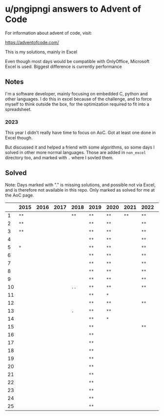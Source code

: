 u/pngipngi answers to Advent of Code
====================================

For information about advent of code, visit:

https://adventofcode.com/

This is my solutions, mainly in Excel

Even though most days would be compatible with OnlyOffice, Microsoft Excel is used. Biggest difference is currently performance

Notes
-----

I'm a software developer, mainly focusing on embedded C, python and other languages. I do this in excel because of the challenge, and to force myself to think outside the box, for the optimization required to fit into a spreadsheet.

### 2023

This year I didn't really have time to focus on AoC. Got at least one done in
Excel though.

But discussed it and helped a friend with some algorithms, so some days I solved
in other more normal languages. Those are added in `non_excel` directory too,
and marked with `.` where I sovled them.

Solved
------

Note: Days marked with "." is missing solutions, and possible not via Excel, and is therefore not available in this repo. Only marked as solved for me at the AoC page.

|    | 2015 | 2016 | 2017 | 2018 | 2019 | 2020 | 2021 | 2022 | 2023 |
| -- | ---- | ---- | ---- | ---- | ---- | ---- | ---- | ---- | ---- |
|  1 | `**` | `  ` | `  ` | `**` | `**` | `**` | `**` | `**` | `**` |
|  2 | `**` | `  ` | `  ` | `  ` | `**` | `**` | `  ` | `**` | `..` |
|  3 | `**` | `  ` | `  ` | `  ` | `**` | `**` | `  ` | `**` | `..` |
|  4 | `  ` | `  ` | `  ` | `  ` | `**` | `**` | `  ` | `**` | `..` |
|  5 | `* ` | `  ` | `  ` | `  ` | `**` | `**` | `  ` | `**` | `..` |
|  6 | `  ` | `  ` | `  ` | `  ` | `**` | `**` | `  ` | `**` | `..` |
|  7 | `  ` | `  ` | `  ` | `  ` | `**` | `**` | `  ` | `**` | `..` |
|  8 | `  ` | `  ` | `  ` | `  ` | `**` | `**` | `  ` | `**` | `..` |
|  9 | `  ` | `  ` | `  ` | `  ` | `**` | `**` | `  ` | `**` | `..` |
| 10 | `  ` | `  ` | `  ` | `..` | `**` | `**` | `  ` | `**` | `..` |
| 11 | `  ` | `  ` | `  ` | `  ` | `**` | `* ` | `  ` | `  ` | `..` |
| 12 | `  ` | `  ` | `  ` | `  ` | `**` | `**` | `  ` | `**` | `..` |
| 13 | `  ` | `  ` | `  ` | `. ` | `**` | `**` | `  ` | `  ` | `..` |
| 14 | `  ` | `  ` | `  ` | `  ` | `**` | `* ` | `  ` | `  ` | `..` |
| 15 | `  ` | `  ` | `  ` | `  ` | `**` | `  ` | `  ` | `**` | `..` |
| 16 | `  ` | `  ` | `  ` | `  ` | `**` | `  ` | `  ` | `  ` | `  ` |
| 17 | `  ` | `  ` | `  ` | `  ` | `**` | `  ` | `  ` | `  ` | `  ` |
| 18 | `  ` | `  ` | `  ` | `  ` | `**` | `  ` | `  ` | `  ` | `  ` |
| 19 | `  ` | `  ` | `  ` | `  ` | `**` | `  ` | `  ` | `  ` | `  ` |
| 20 | `  ` | `  ` | `  ` | `  ` | `**` | `  ` | `  ` | `  ` | `  ` |
| 21 | `  ` | `  ` | `  ` | `  ` | `**` | `  ` | `  ` | `  ` | `  ` |
| 22 | `  ` | `  ` | `  ` | `  ` | `**` | `  ` | `  ` | `  ` | `  ` |
| 23 | `  ` | `  ` | `  ` | `  ` | `**` | `  ` | `  ` | `  ` | `  ` |
| 24 | `  ` | `  ` | `  ` | `  ` | `**` | `  ` | `  ` | `  ` | `  ` |
| 25 | `  ` | `  ` | `  ` | `  ` | `**` | `  ` | `  ` | `  ` | `  ` |

